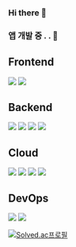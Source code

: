 ### Hi there 👋

### 앱 개발 중 . . 👀

## Frontend

![](https://img.shields.io/badge/Flutter-02569B?style=for-the-badge&logo=flutter&logoColor=white)
![](https://img.shields.io/badge/Kotlin-0095D5?&style=for-the-badge&logo=kotlin&logoColor=white)

## Backend

![](https://img.shields.io/badge/Java-ED8B00?style=for-the-badge&logo=openjdk&logoColor=white)
<img src="https://camo.githubusercontent.com/133507ab6e034de9f138aac27b83a001d5f321dcb314e5545600ebf72bb91c87/68747470733a2f2f696d672e736869656c64732e696f2f62616467652f537072696e6720426f6f742d3644423333463f7374796c653d666f722d7468652d6261646765266c6f676f3d737072696e6720626f6f74266c6f676f436f6c6f723d7768697465" data-canonical-src="https://img.shields.io/badge/Spring Boot-6DB33F?style=for-the-badge&amp;logo=spring boot&amp;logoColor=white" style="max-width: 100%;">
<img src="https://camo.githubusercontent.com/d61eb16e74c265915596a84a51d5b50229367ad16915ca42da51f1a021bb3750/68747470733a2f2f696d672e736869656c64732e696f2f62616467652f6d7973716c2d3434373941313f7374796c653d666f722d7468652d6261646765266c6f676f3d6d7973716c266c6f676f436f6c6f723d7768697465" data-canonical-src="https://img.shields.io/badge/mysql-4479A1?style=for-the-badge&amp;logo=mysql&amp;logoColor=white" style="max-width: 100%;">
<img src="https://camo.githubusercontent.com/8a066ba914a21b312ec4df30030c673950b22fce88b16faf27952664b87d9653/68747470733a2f2f696d672e736869656c64732e696f2f62616467652f66697265626173652d4646434132383f7374796c653d666f722d7468652d6261646765266c6f676f3d6669726562617365266c6f676f436f6c6f723d7768697465" data-canonical-src="https://img.shields.io/badge/firebase-FFCA28?style=for-the-badge&amp;logo=firebase&amp;logoColor=white" style="max-width: 100%;">

## Cloud

<img src="https://camo.githubusercontent.com/31c944ae3f82585bb9e6f61eb10a9c31a80a2c92046f59bade658d98dab6c317/68747470733a2f2f696d672e736869656c64732e696f2f62616467652f4c696e75782d4643433632343f7374796c653d666f722d7468652d6261646765266c6f676f3d4c696e7578266c6f676f436f6c6f723d7768697465" data-canonical-src="https://img.shields.io/badge/Linux-FCC624?style=for-the-badge&amp;logo=Linux&amp;logoColor=white">
<img src="https://camo.githubusercontent.com/f4cd8b0566ad84786e0d82aada677217e416065ac65883436a53662a34e2f50f/68747470733a2f2f696d672e736869656c64732e696f2f62616467652f416d617a6f6e204157532d3233324633453f7374796c653d666f722d7468652d6261646765266c6f676f3d616d617a6f6e20617773266c6f676f436f6c6f723d7768697465" data-canonical-src="https://img.shields.io/badge/Amazon AWS-232F3E?style=for-the-badge&amp;logo=amazon aws&amp;logoColor=white" style="max-width: 100%;">
<img src="https://camo.githubusercontent.com/1359c3160c7ba71018b998eb08a93283ce45f0f23cec42669ec8e1a304d2d374/68747470733a2f2f696d672e736869656c64732e696f2f62616467652f416d617a6f6e204543322d4646393930303f7374796c653d666f722d7468652d6261646765266c6f676f3d616d617a6f6e20656332266c6f676f436f6c6f723d7768697465" data-canonical-src="https://img.shields.io/badge/Amazon EC2-FF9900?style=for-the-badge&amp;logo=amazon ec2&amp;logoColor=white" style="max-width: 100%;">
<img src="https://camo.githubusercontent.com/b101d4efeea943044253826f64fe32ba4481029fd41db4ca5a75dc6242ca68b3/68747470733a2f2f696d672e736869656c64732e696f2f62616467652f416d617a6f6e205244532d3532374646463f7374796c653d666f722d7468652d6261646765266c6f676f3d616d617a6f6e20726473266c6f676f436f6c6f723d7768697465" data-canonical-src="https://img.shields.io/badge/Amazon RDS-527FFF?style=for-the-badge&amp;logo=amazon rds&amp;logoColor=white" style="max-width: 100%;">

## DevOps

<img src="https://camo.githubusercontent.com/fcdd08296807dc8488479087b5547ded0b18643a0510162cb132543f8710cd5b/68747470733a2f2f696d672e736869656c64732e696f2f62616467652f446f636b65722d3234393645443f7374796c653d666f722d7468652d6261646765266c6f676f3d446f636b6572266c6f676f436f6c6f723d7768697465" data-canonical-src="https://img.shields.io/badge/Docker-2496ED?style=for-the-badge&amp;logo=Docker&amp;logoColor=white" style="max-width: 100%;">
<img src="https://camo.githubusercontent.com/d2e7aade3805d9b88f57968ab7426beb65db1827b8487fec289ef2d6be3de703/68747470733a2f2f696d672e736869656c64732e696f2f62616467652f4b756265726e657465732d3332364345353f7374796c653d666f722d7468652d6261646765266c6f676f3d4b756265726e65746573266c6f676f436f6c6f723d7768697465" data-canonical-src="https://img.shields.io/badge/Kubernetes-326CE5?style=for-the-badge&amp;logo=Kubernetes&amp;logoColor=white" style="max-width: 100%;">

<br>

[![Solved.ac프로필](http://mazassumnida.wtf/api/generate_badge?boj=kyj91032)](https://solved.ac/kyj91032)
